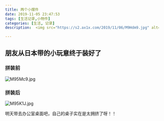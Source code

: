 ```yaml
---
title: 两个小摆件
date: 2019-11-05 23:47:53
tags: [生活记录,小物件]
categories: [生活, 记录]
description:  <img src="https://s2.ax1x.com/2019/11/06/M9Hdm9.jpg" alt="M9Hdm9.jpg" border="0" height=200/>

---
```


## 朋友从日本带的小玩意终于装好了

### 拼装前
<img src="https://s2.ax1x.com/2019/11/05/M95Mc9.jpg" alt="M95Mc9.jpg">

### 拼装后
<img src="https://s2.ax1x.com/2019/11/05/M95K1J.jpg" alt="M95K1J.jpg" >

明天带去办公室桌面吧，自己的桌子实在是太拥挤了呀！！
